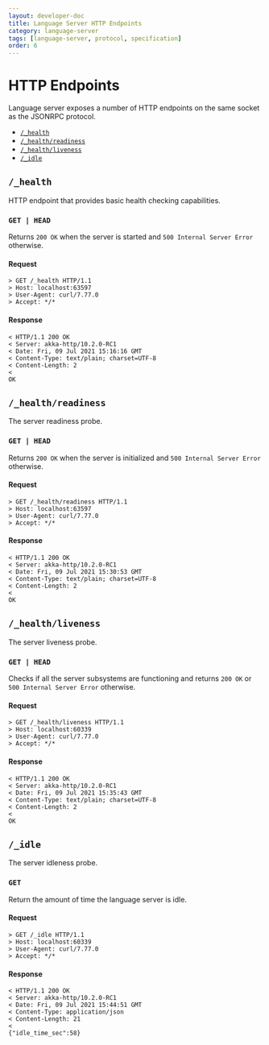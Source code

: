 ```yaml
---
layout: developer-doc
title: Language Server HTTP Endpoints
category: language-server
tags: [language-server, protocol, specification]
order: 6
---
```


# HTTP Endpoints

Language server exposes a number of HTTP endpoints on the same socket as the
JSONRPC protocol.

<!-- MarkdownTOC levels="2" autolink="true" indent="    " -->

- [`/_health`](#---health-)
- [`/_health/readiness`](#---health-readiness-)
- [`/_health/liveness`](#---health-liveness-)
- [`/_idle`](#---idle-)

<!-- /MarkdownTOC -->

## `/_health`

HTTP endpoint that provides basic health checking capabilities.

### `GET | HEAD`

Returns `200 OK` when the server is started and `500 Internal Server Error`
otherwise.

#### Request

```text
> GET /_health HTTP/1.1
> Host: localhost:63597
> User-Agent: curl/7.77.0
> Accept: */*
```

#### Response

```text
< HTTP/1.1 200 OK
< Server: akka-http/10.2.0-RC1
< Date: Fri, 09 Jul 2021 15:16:16 GMT
< Content-Type: text/plain; charset=UTF-8
< Content-Length: 2
<
OK
```

## `/_health/readiness`

The server readiness probe.

### `GET | HEAD`

Returns `200 OK` when the server is initialized and `500 Internal Server Error`
otherwise.

#### Request

```text
> GET /_health/readiness HTTP/1.1
> Host: localhost:63597
> User-Agent: curl/7.77.0
> Accept: */*
```

#### Response

```text
< HTTP/1.1 200 OK
< Server: akka-http/10.2.0-RC1
< Date: Fri, 09 Jul 2021 15:30:53 GMT
< Content-Type: text/plain; charset=UTF-8
< Content-Length: 2
<
OK
```

## `/_health/liveness`

The server liveness probe.

### `GET | HEAD`

Checks if all the server subsystems are functioning and returns `200 OK` or
`500 Internal Server Error` otherwise.

#### Request

```text
> GET /_health/liveness HTTP/1.1
> Host: localhost:60339
> User-Agent: curl/7.77.0
> Accept: */*
```

#### Response

```text
< HTTP/1.1 200 OK
< Server: akka-http/10.2.0-RC1
< Date: Fri, 09 Jul 2021 15:35:43 GMT
< Content-Type: text/plain; charset=UTF-8
< Content-Length: 2
<
OK
```

## `/_idle`

The server idleness probe.

### `GET`

Return the amount of time the language server is idle.

#### Request

```text
> GET /_idle HTTP/1.1
> Host: localhost:60339
> User-Agent: curl/7.77.0
> Accept: */*
```

#### Response

```text
< HTTP/1.1 200 OK
< Server: akka-http/10.2.0-RC1
< Date: Fri, 09 Jul 2021 15:44:51 GMT
< Content-Type: application/json
< Content-Length: 21
<
{"idle_time_sec":58}
```
